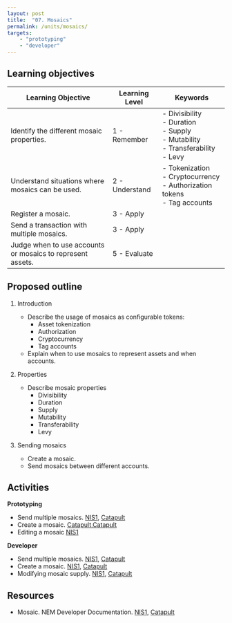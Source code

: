 ```yaml
---
layout: post
title:  "07. Mosaics"
permalink: /units/mosaics/
targets: 
    - "prototyping"
    - "developer"
---
```


## Learning objectives

| Learning Objective | Learning Level | Keywords |
| --- | --- | --- |
| Identify the different mosaic properties. |  1 - Remember | - Divisibility <br> - Duration <br> - Supply <br> - Mutability <br> - Transferability <br> - Levy |
| Understand situations where mosaics can be used. | 2 - Understand | - Tokenization <br> - Cryptocurrency <br> - Authorization tokens <br> - Tag accounts |
| Register a mosaic. | 3 - Apply | |
| Send a transaction with multiple mosaics. | 3 - Apply | |
| Judge when to use accounts or mosaics to represent assets. | 5 - Evaluate | |

## Proposed outline

1. Introduction
    * Describe the usage of mosaics as configurable tokens:
        - Asset tokenization
        - Authorization
        - Cryptocurrency
        - Tag accounts
    * Explain when to use mosaics to represent assets and when accounts.
    
2. Properties
    * Describe mosaic properties
        - Divisibility
        - Duration
        - Supply
        - Mutability
        - Transferability
        - Levy
3. Sending mosaics
    * Create a mosaic.
    * Send mosaics between different accounts.

## Activities

**Prototyping**                                                                                                                                                                                                                                                       
* Send multiple mosaics. [NIS1](http://docs.nem.io/en/nanowallet/mosaics/send-mosaic-asset), [Catapult](https://flows.nodered.org/flow/3d87669bfc71e99f29f5ad82ba2a402e)
* Create a mosaic. [Catapult](http://docs.nem.io/en/nanowallet/mosaics/create-mosaic-asset),[Catapult](https://flows.nodered.org/flow/04a643b66a8e0daa1e12fa61e3b36b7c)
* Editing a mosaic [NIS1](http://docs.nem.io/en/nanowallet/mosaics/edit-mosaic-asset)

**Developer**                                                                                                                                                  
* Send multiple mosaics. [NIS1](https://nemproject.github.io/nem-library-docs/guide/transaction/#how-to-create-a-transfer-transaction-with-mosaics), 
[Catapult](https://nemtech.github.io/guides/transaction/sending-a-transfer-transaction.html)
* Create a mosaic. [NIS1](https://nemproject.github.io/nem-library-docs/guide/mosaic/), [Catapult](https://nemtech.github.io/guides/mosaic/creating-a-mosaic.html)
* Modifying mosaic supply. [NIS1](https://nemproject.github.io/nem-library-docs/guide/mosaic/), [Catapult](https://nemtech.github.io/guides/mosaic/modifying-mosaic-supply.html)

## Resources

* Mosaic. NEM Developer Documentation. [NIS1](http://docs.nem.io/en/gen-info/namespaces), [Catapult](https://nemtech.github.io/concepts/mosaic.html)